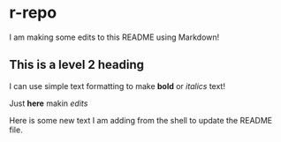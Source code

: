 # r-repo

I am making some edits to this README using Markdown!

## This is a level 2 heading

I can use simple text formatting to make **bold** or *italics* text!

Just **here** makin *edits*

Here is some new text I am adding from the shell to update the README file. 